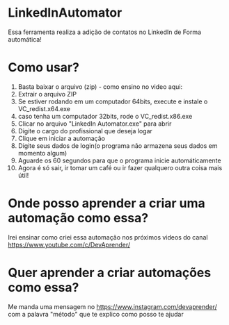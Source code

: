 # LinkedInAutomator
Essa ferramenta realiza a adição de contatos no LinkedIn de Forma automática!

# Como usar?
1. Basta baixar o arquivo (zip) - como ensino no video aqui:
2. Extrair o arquivo ZIP
3. Se estiver rodando em um computador 64bits, execute e instale o VC_redist.x64.exe
4. caso tenha um computador 32bits, rode o VC_redist.x86.exe
5. Clicar no arquivo "LinkedIn Automator.exe" para abrir
6. Digite o cargo do profissional que deseja logar
7. Clique em iniciar a automação
8. Digite seus dados de login(o programa não armazena seus dados em momento algum)
9. Aguarde os 60 segundos para que o programa inicie automáticamente
10. Agora é só sair, ir tomar um café ou ir fazer qualquero outra coisa mais útil!

# Onde posso aprender a criar uma automação como essa?
Irei ensinar como criei essa automação nos próximos videos do canal https://www.youtube.com/c/DevAprender/

# Quer aprender a criar automações como essa?
Me manda uma mensagem no https://www.instagram.com/devaprender/ com a palavra "método" que te explico como posso te ajudar


